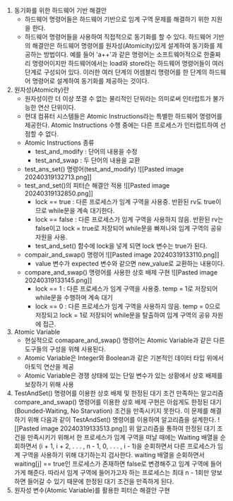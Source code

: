 1. 동기화를 위한 하드웨어 기반 해결안
	- 하드웨어 명령어들은 하드웨어 기반으로 임계 구역 문제를 해결하기 위한 지원을 한다.
	- 하드웨어 명령어들을 사용하여 직접적으로 동기화를 할 수 있다.
	하드웨어 기반의 해결안은 하드웨어 명령어를 원자성(Atomicity)있게 설계하여 동기화를 제공하는 방법이다. 예를 들어 'a++'과 같은 명령어는 소프트웨어적으로 한줄짜리 명령어이지만 하드웨어에서는 load와 store라는 하드웨어 명령어들이 여러 단계로 구성되어 있다. 이러한 여러 단계의 어셈블리 명령어를 한 단계의 하드웨어 명령어로 설계하여 동기화를 제공하는 것이다.
2. 원자성(Atomicity)란
	- 원자성이란 더 이상 쪼갤 수 없는 물리적인 단위라는 의미로써 인터럽트가 불가능한 연산 단위이다.
	- 현대 컴퓨터 시스템들은 Atomic Instructions라는 특별한 하드웨어 명령어를 제공한다. Atomic Instructions 수행 중에는 다른 프로세스가 인터럽트하여 선점할 수 없다.
	- Atomic Instructions 종류
		- test_and_modify : 단어의 내용을 수정
		- test_and_swap : 두 단어의 내용을 교환
	- test_ans_set() 명령어(test_and_modify)
		![[Pasted image 20240319132713.png]]
	- test_and_set()의 피터슨 해결안 적용
		![[Pasted image 20240319132850.png]]
		- lock == true : 다른 프로세스가 임계 구역을 사용중. 반환된 rv도 true이므로 while문을 계속 대기한다.
		- lock == false : 다른 프로세스가 임계 구역을 사용하지 않음. 반환된 rv는 false이고 lock = true로 저장되어 while문을 빠져나와 임계 구역의 공유 자원을 사용.
		- test_and_set() 함수에 lock을 넣게 되면 lock 변수는 true가 된다.
	- compair_and_swap() 명령어
		![[Pasted image 20240319133110.png]]
		- value 변수가 expected 변수와 같으면 new_value로 교환하는 내용이다.
	- compare_and_swap() 명령어를 사용한 상호 배제 구현
		![[Pasted image 20240319133145.png]]
		- lock == 1 : 다른 프로세스가 임계 구역을 사용중. temp = 1로 저장되어 while문을 수행하며 계속 대기
		- lock == 0 : 다른 프로세스가 임계 구역을 사용하지 않음. temp = 0으로 저장되고 lock = 1로 저장되어 while문을 탈출하여 임계 구역의 공유 자원에 접근.
3. Atomic Variable
	- 현실적으로 comapare_and_swap() 명령어는 Atomic Variable과 같은 다른 도구들의 구성을 위해 사용된다.
	- Atomic Variable은 Integer와 Boolean과 같은 기본적인 데이터 타입 위에서 아토믹 연산을 제공
	- Atomic Variable은 경쟁 상태에 있는 단일 변수가 있는 상황에서 상호 배제를 보장하기 위해 사용
4. TestAndSet() 명령어를 이용한 상호 배제 및 한정된 대기 조건 만족하는 알고리즘
	compare_and_swap() 명령어를 이용한 상호 배제 구현은 아쉽게도 한정된 대기(Bounded-Waiting, No Starvation) 조건을 만족시키지 못한다. 이 문제를 해결하기 위해 다음과 같이 TestAndSet() 명령어를 이용하여 알고리즘을 설계한다.
	![[Pasted image 20240319133513.png]]
	위 알고리즘을 통하여 한정된 대기 조건을 만족시키기 위해서 한 프로세스가 임계 구역을 떠날 때에는 Waiting 배열을 순회하면서 (i + 1, i + 2, . . . , n - 1, 0, . . . , i - 1)을 순회하면서 다른 프로세스가 임계 구역을 사용하기 위해 대기하는지 검사한다.
	waiting 배열을 순회하면서 waiting\[j] == true인 프로세스가 존재하면 false로 변경해주고 임계 구역에 들어가게 해준다. 따라서 임계 구역에 들어가고자 하는 프로세스는 최대 n - 1회만 양보하면 들어갈 수 있기 때문에 한정된 대기 조건을 만족하게 된다.
4. 원자성 변수(Atomic Variable)를 활용한 피터슨 해결안 구현
	